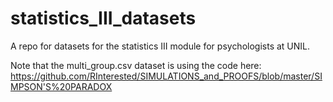 # statistics_III_datasets
A repo for datasets for the statistics III module for psychologists at UNIL.

Note that the multi_group.csv dataset is using the code here:  https://github.com/RInterested/SIMULATIONS_and_PROOFS/blob/master/SIMPSON'S%20PARADOX
